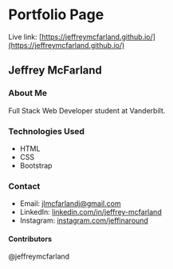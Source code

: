 # Portfolio Page

Live link: [https://jeffreymcfarland.github.io/](https://jeffreymcfarland.github.io/)


## Jeffrey McFarland


### About Me

Full Stack Web Developer student at Vanderbilt.


### Technologies Used

* HTML
* CSS
* Bootstrap


### Contact

* Email: [jlmcfarlandj@gmail.com](mailto:jlmcfarlandj@gmail.com)
* LinkedIn: [linkedin.com/in/jeffrey-mcfarland](www.linkedin.com/in/jeffrey-mcfarland-2659b116a/)
* Instagram: [instagram.com/jeffinaround](www.instagram.com/jeffinaround/)


#### Contributors
@jeffreymcfarland
